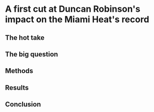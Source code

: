 # A first cut at Duncan Robinson's impact on the Miami Heat's record


## The hot take



## The big question



## Methods



## Results



## Conclusion
